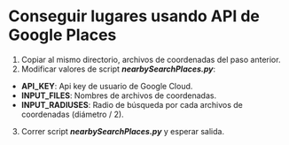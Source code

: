 # Conseguir lugares usando API de Google Places
1. Copiar al mismo directorio, archivos de coordenadas del paso anterior.
2. Modificar valores de script ***nearbySearchPlaces.py***:
- **API_KEY**: Api key de usuario de Google Cloud.
- **INPUT_FILES**: Nombres de archivos de coordenadas.
- **INPUT_RADIUSES**: Radio de búsqueda por cada archivos de coordenadas (diámetro / 2).
3. Correr script ***nearbySearchPlaces.py*** y esperar salida.
